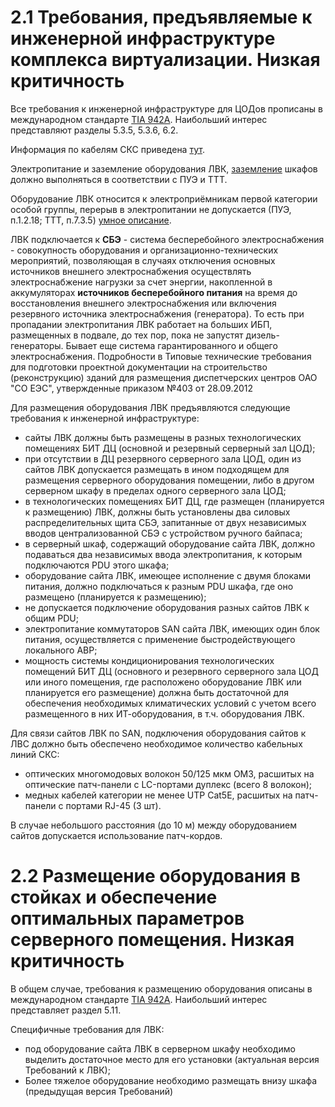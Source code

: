 # **2.1 Требования, предъявляемые к инженерной инфраструктуре комплекса виртуализации. Низкая критичность**

Все требования к инженерной инфраструктуре для ЦОДов прописаны в международном стандарте [TIA 942A](https://www.ups-info.ru/etc/tia_russkii.pdf). Наибольший интерес представляют разделы 5.3.5, 5.3.6, 6.2.

Информация по кабелям СКС приведена [тут](https://altastor.ru/tech/fiber-and-copper-cables/).

Электропитание и заземление оборудования ЛВК, [заземление](https://habr.com/ru/post/144464/) шкафов должно выполняться в соответствии с ПУЭ и ТТТ.

Оборудование ЛВК относится к электроприёмникам первой категории особой группы, перерыв в электропитании не допускается (ПУЭ, п.1.2.18; ТТТ, п.7.3.5) [умное описание](https://www.energo-konsultant.ru/sovets/elektrosnabgenie/yuridicheskim_licam/prochie_voprosi_energosnabgeniya/pervaya_katekoriya_nadegnosti_elektrosnabgeniya/).

ЛВК подключается к **СБЭ** - система бесперебойного электроснабжения - совокупность оборудования и организационно-технических мероприятий, позволяющая в случаях отключения основных источников внешнего электроснабжения осуществлять электроснабжение нагрузки за счет энергии, накопленной в аккумуляторах __источников бесперебойного питания__ на время до восстановления внешнего электроснабжения или включения резервного источника электроснабжения (генератора). То есть при пропадании электропитания ЛВК работает на больших ИБП, размещенных в подвале, до тех пор, пока не запустят дизель-генераторы. Бывает еще система гарантированного и общего электроснабжения. Подробности в Типовые технические требования для подготовки проектной документации на строительство (реконструкцию) зданий для размещения диспетчерских центров ОАО "СО ЕЭС", утвержденные приказом №403 от 28.09.2012

Для размещения оборудования ЛВК предъявляются следующие требования к инженерной инфраструктуре:
- сайты ЛВК должны быть размещены в разных технологических  помещениях БИТ ДЦ (основной и резервный серверный зал ЦОД);
- при отсутствии в ДЦ резервного серверного зала ЦОД, один из сайтов ЛВК допускается размещать в ином подходящем для размещения серверного оборудования помещении, либо в другом серверном шкафу в пределах одного серверного зала ЦОД;
- в технологических помещениях БИТ ДЦ, где размещен (планируется к размещению) ЛВК, должны быть установлены два силовых распределительных щита СБЭ, запитанные от двух независимых вводов централизованной СБЭ с устройством ручного байпаса;
-	в серверный шкаф, содержащий оборудование сайта ЛВК, должно подаваться два независимых ввода электропитания, к которым подключаются PDU этого шкафа;
-	оборудование сайта ЛВК, имеющее исполнение с двумя блоками питания, должно подключаться к разным PDU шкафа, где оно размещено (планируется к размещению);
-	не допускается подключение оборудования разных сайтов ЛВК к общим PDU;
-	электропитание коммутаторов SAN сайта ЛВК, имеющих один блок питания, осуществляется с применение быстродействующего локального АВР;
-	мощность системы кондиционирования технологических помещений БИТ ДЦ (основного и резервного серверного зала ЦОД или иного помещения, где расположено оборудование ЛВК или планируется его размещение) должна быть достаточной для обеспечения необходимых климатических условий с учетом всего размещенного в них ИТ-оборудования, в т.ч. оборудования ЛВК.

Для связи сайтов ЛВК по SAN, подключения оборудования сайтов к ЛВС должно быть обеспечено необходимое количество кабельных линий СКС:
- оптических многомодовых волокон 50/125 мкм ОМ3, расшитых на оптические патч-панели с LC-портами дуплекс (всего 8 волокон);
- медных кабелей категории не менее UTP Cat5E, расшитых на патч-панели с портами RJ-45 (3 шт).

В случае небольшого расстояния (до 10 м) между оборудованием сайтов допускается использование патч-кордов.


# **2.2 Размещение оборудования в стойках и обеспечение оптимальных параметров серверного помещения. Низкая критичность**

В общем случае, требования к размещению оборудования описаны  в международном стандарте [TIA 942A](https://www.ups-info.ru/etc/tia_russkii.pdf). Наибольший интерес представляет раздел 5.11.

Специфичные требования для ЛВК:
- под оборудование сайта ЛВК в серверном шкафу необходимо выделить достаточное место для его установки (актуальная версия Требований к ЛВК);
- Более тяжелое оборудование необходимо размещать внизу шкафа (предыдущая версия Требований)
